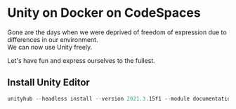 # Unity on Docker on CodeSpaces

Gone are the days when we were deprived of freedom of expression due to differences in our environment.  
We can now use Unity freely.

Let's have fun and express ourselves to the fullest.

## Install Unity Editor

```powershell
unityhub --headless install --version 2021.3.15f1 --module documentation standardassets language-ja --no-sandbox
```
